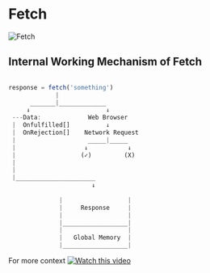 # Fetch

![Fetch](https://blogger.googleusercontent.com/img/b/R29vZ2xl/AVvXsEjziDfhl9l9zR3uYW7YGT2zB59o_-_1iph4jMwWYy6Q5yAHtyBFPYdpPjgNwphICFR4Hrl_D1GbAS_nIskQGx8-bVRHNWDKjxYZiqD_-TUR01Uq9VlMCcQjAW36WwOhOXDxKpv11jakVAJqji7nVSsesuOoUKVbWfiJHHQ-HJ4mTE6R0EC-XjU_Rv3MBKo/w640-h364/Screenshot%20(4).png)

## Internal Working Mechanism of Fetch

``` javascript

response = fetch('something')
             |
      _______|_____________
     ↓                     ↓
 ---Data:             Web Browser
 |  Onfulfilled[]          ↓
 |  OnRejection[]    Network Request
 |                    _____|_____
 |                   ↓           ↓
 |                  (✓)         (X)
 |
 |
 |______________________
                       ↓
        
              |                  |   
              |     Response     |   
              |                  |     
              |__________________|   
              |                  |   
              |   Global Memory  |
              |__________________|

```
For more context
[![Watch this video](https://img.youtube.com/vi/Rive84an6Lc?si=8ycF1lP1B4KTq0kP/0.jpg)](https://youtu.be/Rive84an6Lc?si=qP3WM84m7tZTsWrg&t=623)